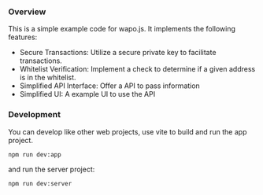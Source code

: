 ### Overview

This is a simple example code for wapo.js. It implements the following features:

- Secure Transactions: Utilize a secure private key to facilitate transactions.
- Whitelist Verification: Implement a check to determine if a given address is in the whitelist.
- Simplified API Interface: Offer a API to pass information
- Simplified UI: A example UI to use the API

### Development

You can develop like other web projects, use vite to build and run the app project.

```bash
npm run dev:app
```

and run the server project:

```bash
npm run dev:server
```
